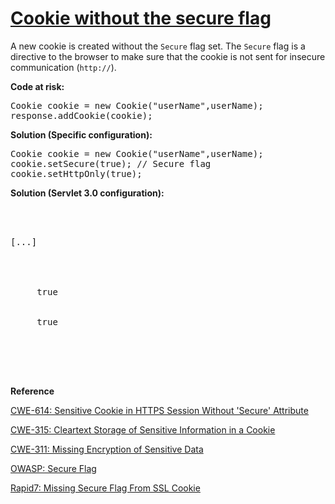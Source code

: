 # [Cookie without the secure flag](https://find-sec-bugs.github.io/bugs.htm#INSECURE_COOKIE)

A new cookie is created without the `Secure` flag set.
The `Secure` flag is a directive to the browser to make sure that the cookie is not sent for insecure
communication (`http://`).

**Code at risk:**  

<pre>
Cookie cookie = new Cookie("userName",userName);
response.addCookie(cookie);
</pre>

**Solution (Specific configuration):**  

<pre>
Cookie cookie = new Cookie("userName",userName);
cookie.setSecure(true); // Secure flag
cookie.setHttpOnly(true);
</pre>

**Solution (Servlet 3.0 configuration):**  

<pre>

 <web-app xmlns="http://java.sun.com/xml/ns/javaee" version="3.0">

[...]

  <session-config> 
   <cookie-config> 
    <http-only>
     true
    </http-only> 
    <secure>
     true
    </secure> 
   </cookie-config> 
  </session-config>

 </web-app>
</pre>

**Reference**  

[CWE-614: Sensitive Cookie in HTTPS Session Without 'Secure' Attribute](https://cwe.mitre.org/data/definitions/614.html)  

[CWE-315: Cleartext Storage of Sensitive Information in a Cookie](https://cwe.mitre.org/data/definitions/315.html)  

[CWE-311: Missing Encryption of Sensitive Data](https://cwe.mitre.org/data/definitions/311.html)  

[OWASP: Secure Flag](https://www.owasp.org/index.php/SecureFlag)  

[Rapid7: Missing Secure Flag From SSL Cookie](https://www.rapid7.com/db/vulnerabilities/http-cookie-secure-flag)